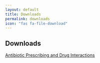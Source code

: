 ```yaml
---
layout: default
title: Downloads
permalink: downloads
icon: "fas fa-file-download"
---
```

## Downloads

<div class="list-group">


  <p><a href="/assets/abx.pptm" class="list-group-item list-group-item-action"> <i class="far fa-file-powerpoint"></i>  Antibiotic Prescribing and Drug Interactions  </a></p>

</div>
